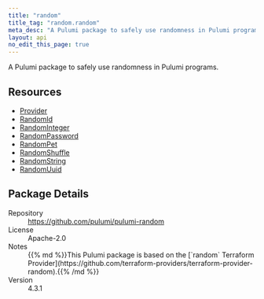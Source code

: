 ```yaml
---
title: "random"
title_tag: "random.random"
meta_desc: "A Pulumi package to safely use randomness in Pulumi programs."
layout: api
no_edit_this_page: true
---
```


<!-- WARNING: this file was generated by Pulumi Docs Generator. -->
<!-- Do not edit by hand unless you're certain you know what you are doing! -->

A Pulumi package to safely use randomness in Pulumi programs.

<h2 id="resources">Resources</h2>
<ul class="api">
    <li><a href="provider" title="Provider"><span class="api-symbol api-symbol--resource"></span>Provider</a></li>
    <li><a href="randomid" title="RandomId"><span class="api-symbol api-symbol--resource"></span>RandomId</a></li>
    <li><a href="randominteger" title="RandomInteger"><span class="api-symbol api-symbol--resource"></span>RandomInteger</a></li>
    <li><a href="randompassword" title="RandomPassword"><span class="api-symbol api-symbol--resource"></span>RandomPassword</a></li>
    <li><a href="randompet" title="RandomPet"><span class="api-symbol api-symbol--resource"></span>RandomPet</a></li>
    <li><a href="randomshuffle" title="RandomShuffle"><span class="api-symbol api-symbol--resource"></span>RandomShuffle</a></li>
    <li><a href="randomstring" title="RandomString"><span class="api-symbol api-symbol--resource"></span>RandomString</a></li>
    <li><a href="randomuuid" title="RandomUuid"><span class="api-symbol api-symbol--resource"></span>RandomUuid</a></li>
</ul>

<h2 id="package-details">Package Details</h2>
<dl class="package-details">
	<dt>Repository</dt>
	<dd><a href="https://github.com/pulumi/pulumi-random">https://github.com/pulumi/pulumi-random</a></dd>
	<dt>License</dt>
	<dd>Apache-2.0</dd>
	<dt>Notes</dt>
	<dd>{{% md %}}This Pulumi package is based on the [`random` Terraform Provider](https://github.com/terraform-providers/terraform-provider-random).{{% /md %}}</dd>
	<dt>Version</dt>
	<dd>4.3.1</dd>
</dl>

